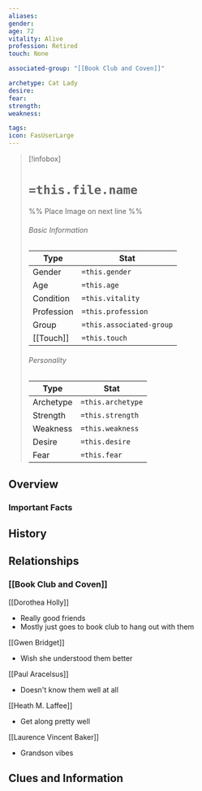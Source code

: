 ```yaml
---
aliases: 
gender: 
age: 72
vitality: Alive
profession: Retired
touch: None

associated-group: "[[Book Club and Coven]]"

archetype: Cat Lady
desire:
fear:
strength:
weakness:

tags:
icon: FasUserLarge
---
```


> [!infobox]
> # `=this.file.name`
> %% Place Image on next line %%
> ###### Basic Information
> Type |  Stat |
> ---|---|
> Gender | `=this.gender` |
> Age | `=this.age` |
> Condition | `=this.vitality` |
> Profession | `=this.profession` |
> Group | `=this.associated-group` |
> [[Touch]] | `=this.touch` |
> ###### Personality
> Type |  Stat |
> ---|---|
> Archetype | `=this.archetype` |
> Strength | `=this.strength` |
> Weakness | `=this.weakness` |
> Desire | `=this.desire` |
> Fear | `=this.fear` |
## Overview

### Important Facts


## History

## Relationships
### [[Book Club and Coven]]
[[Dorothea Holly]]
- Really good friends
- Mostly just goes to book club to hang out with them

[[Gwen Bridget]]
- Wish she understood them better

[[Paul Aracelsus]]
- Doesn't know them well at all

[[Heath M. Laffee]]
- Get along pretty well

[[Laurence Vincent Baker]]
- Grandson vibes

## Clues and Information
